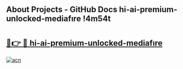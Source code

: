 ## About Projects - GitHub Docs hi-ai-premium-unlocked-mediafıre !4m54t

# <h2><a href="https://andorid.site?title=hi-ai-premium-unlocked-mediafıre&ref=19M">🔗👉 🔴 hi-ai-premium-unlocked-mediafıre</a></h2>

[![acn](https://github.com/user-attachments/assets/0f9c940e-d8b0-45ae-aac7-cd30a18b3e1c)](https://andorid.site?title=hi-ai-premium-unlocked-mediafıre&ref=19M)
